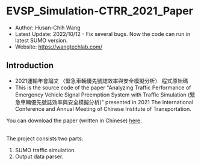 # EVSP_Simulation-CTRR_2021_Paper

* Author: Husan-Chih Wang
* Latest Update: 2022/10/12 - Fix several bugs. Now the code can run in latest SUMO version.  
* Website: https://wangtechlab.com/

## Introduction
* 2021運輸年會論文 〈緊急車輛優先號誌效率與安全模擬分析〉 程式原始碼
* This is the source code of the paper "Analyzing Traffic Performance of Emergency Vehicle Signal Preemption System with Traffic Simulation (緊急車輛優先號誌效率與安全模擬分析)" presented in 2021 The International Conference and Annual Meeting of Chinese Institute of Transportation. 

You can download the paper (written in Chinese) [here](https://drive.google.com/file/d/1vTM0b8LKxvHh9tR4WEOto3LcVLClVC_u/view?usp=sharing).

<br>The project consists two parts: 
1. SUMO traffic simulation. 
2. Output data parser. 

